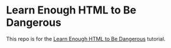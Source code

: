 # Learn Enough HTML to Be Dangerous

This repo is for the [Learn Enough HTML to Be Dangerous](https://learnenough.com/html) tutorial.